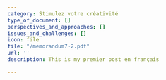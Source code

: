 ```yaml
---
category: Stimulez votre créativité
type_of_document: []
perspectives_and_approaches: []
issues_and_challenges: []
icon: file
file: "/memorandum7-2.pdf"
url: ''
description: This is my premier post en français

---
```

